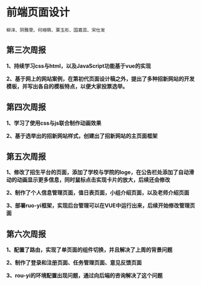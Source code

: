 # 前端页面设计
    柳泽、阴雅雯、何栩萌、栗玉彤、国嘉蕊、宋仕发
## 第三次周报
**1、持续学习css与html，以及JavaScript功能基于vue的实现**

**2、基于网上的网站案例，在第初代页面设计稿之外，提出了多种招新网站的开发模板，并写出各自的模板特点，以便大家投票选举。**
## 第四次周报
**1、学习了使用css与js联合制作动画效果**

**2、基于选举出的招新网站样式，创建出了招新网站的主页面框架**
## 第五次周报
**1、修改了招生平台的页面，添加了学校与学院的loge，在公告栏处添加了自动滑动的动画显示更多信息，同时鼠标点击实现卡片的放大，后续还会修改**

**2、制作了个人信息管理页面，值日表页面，小组介绍页面，以及老师介绍页面**

**3、部署ruo-yi框架，实现后台管理可以在VUE中运行出来，后续开始修改管理页面**

## 第六次周报
**1、配置了路由，实现了单页面的组件切换，并且解决了上周的背景问题**

**2、制作了登录和注册页面、任务管理页面、意见反馈页面**

**3、rou-yi的环境配置出现问题，通过向后端的咨询解决了这个问题**

